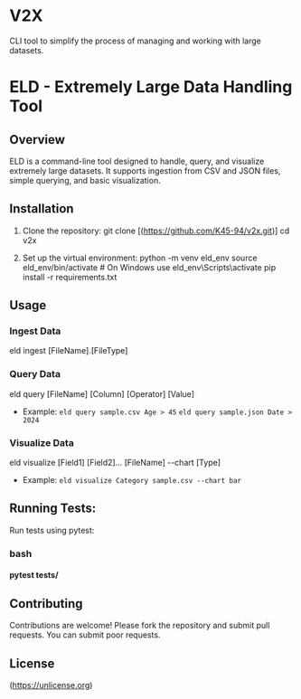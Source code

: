 # V2X
CLI tool to simplify the process of managing and working with large datasets.


# ELD - Extremely Large Data Handling Tool

## Overview

ELD is a command-line tool designed to handle, query, and visualize extremely large datasets. It supports ingestion from CSV and JSON files, simple querying, and basic visualization.

## Installation

1. Clone the repository:
git clone [(https://github.com/K45-94/v2x.git)]
cd v2x


2. Set up the virtual environment:
python -m venv eld_env
   source eld_env/bin/activate  # On Windows use eld_env\Scripts\activate
   pip install -r requirements.txt


## Usage

### Ingest Data
eld ingest [FileName].[FileType]


### Query Data
eld query [FileName] [Column] [Operator] [Value]
- Example: `eld query sample.csv Age > 45` `eld query sample.json Date > 2024`

### Visualize Data
eld visualize [Field1] [Field2]... [FileName] --chart [Type]
- Example: `eld visualize Category sample.csv --chart bar`

## Running Tests:
Run tests using pytest:
### bash
####    pytest tests/


## Contributing

Contributions are welcome! Please fork the repository and submit pull requests. You can submit poor requests.
## License

(https://unlicense.org)


